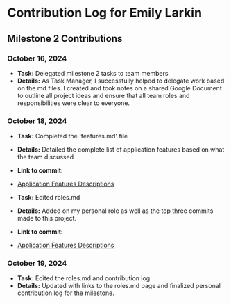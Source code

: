 # Contribution Log for Emily Larkin


## Milestone 2 Contributions

### October 16, 2024

- **Task:** Delegated milestone 2 tasks to team members
- **Details:** As Task Manager, I successfully helped to delegate work based on the md files. I created and took notes on a shared Google Document to outline all project ideas and ensure that all team roles and responsibilities were clear to everyone. 

### October 18, 2024

- **Task:** Completed the 'features.md' file
- **Details:** Detailed the complete list of application features based on what the team discussed
- **Link to commit:** 
- [Application Features Descriptions](https://github.com/ankitgoyal0106/Swap-Shop/commit/ce047b6cce4d98d0f3c854db2ae32e1bab28c55a)


- **Task:** Edited roles.md
- **Details:** Added on my personal role as well as the top three commits made to this project.
- **Link to commit:** 
- [Application Features Descriptions](https://github.com/ankitgoyal0106/Swap-Shop/commit/5911a958ab61a76f9d327c75ad2c092d94604ec0)


### October 19, 2024

- **Task:** Edited the roles.md and contribution log
- **Details:** Updated with links to the roles.md page and finalized personal contribution log for the milestone.